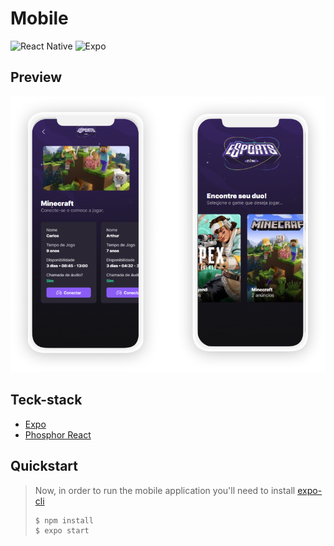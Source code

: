 # Mobile 

![React Native](https://img.shields.io/badge/react_native-%2320232a.svg?style=for-the-badge&logo=react&logoColor=%2361DAFB)
![Expo](https://img.shields.io/badge/expo-1C1E24?style=for-the-badge&logo=expo&logoColor=#D04A37)

## Preview

<img src="https://github.com/LucasVieiraS/NLW-eSports/blob/main/assets/mobile-preview.png?raw=true">

## Teck-stack
- [Expo](https://expo.dev/)
- [Phosphor React](https://phosphoricons.com/)

## Quickstart

>
>Now, in order to run the mobile application you'll need to install [expo-cli](https://docs.expo.dev/workflow/expo-cli/)
>```sh
>$ npm install
>$ expo start
>```

